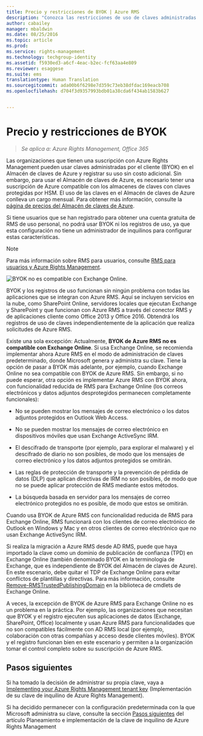 ```yaml
---
title: Precio y restricciones de BYOK | Azure RMS
description: "Conozca las restricciones de uso de claves administradas por el cliente, conocidas como “Bring your own key” (BYOK, Traiga su propia clave) con Azure RMS."
author: cabailey
manager: mbaldwin
ms.date: 08/25/2016
ms.topic: article
ms.prod: 
ms.service: rights-management
ms.technology: techgroup-identity
ms.assetid: f5930ed3-a6cf-4eac-b2ec-fcf63aa4e809
ms.reviewer: esaggese
ms.suite: ems
translationtype: Human Translation
ms.sourcegitcommit: ada00b6f6298e7d359c73eb38dfdac169eacb708
ms.openlocfilehash: d704f3d9357993bdb01a38cda6f434ab1583b627


---
```


# Precio y restricciones de BYOK

>*Se aplica a: Azure Rights Management, Office 365*


Las organizaciones que tienen una suscripción con Azure Rights Management pueden usar claves administradas por el cliente (BYOK) en el Almacén de claves de Azure y registrar su uso sin costo adicional. Sin embargo, para usar el Almacén de claves de Azure, es necesario tener una suscripción de Azure compatible con los almacenes de claves con claves protegidas por HSM. El uso de las claves en el Almacén de claves de Azure conlleva un cargo mensual. Para obtener más información, consulte la [página de precios del Almacén de claves de Azure](https://azure.microsoft.com/en-us/pricing/details/key-vault/).

Si tiene usuarios que se han registrado para obtener una cuenta gratuita de RMS de uso personal, no podrá usar BYOK ni los registros de uso, ya que esta configuración no tiene un administrador de inquilinos para configurar estas características.


> [!NOTE]
> Para más información sobre RMS para usuarios, consulte [RMS para usuarios y Azure Rights Management](../understand-explore/rms-for-individuals.md).

![BYOK no es compatible con Exchange Online.](../media/RMS_BYOK_noExchange.png)

BYOK y los registros de uso funcionan sin ningún problema con todas las aplicaciones que se integran con Azure RMS. Aquí se incluyen servicios en la nube, como SharePoint Online, servidores locales que ejecutan Exchange y SharePoint y que funcionan con Azure RMS a través del conector RMS y de aplicaciones cliente como Office 2013 y Office 2016. Obtendrá los registros de uso de claves independientemente de la aplicación que realiza solicitudes de Azure RMS.

Existe una sola excepción: Actualmente, **BYOK de Azure RMS no es compatible con Exchange Online**. Si usa Exchange Online, se recomienda implementar ahora Azure RMS en el modo de administración de claves predeterminado, donde Microsoft genera y administra su clave. Tiene la opción de pasar a BYOK más adelante, por ejemplo, cuando Exchange Online no sea compatible con BYOK de Azure RMS. Sin embargo, si no puede esperar, otra opción es implementar Azure RMS con BYOK ahora, con funcionalidad reducida de RMS para Exchange Online (los correos electrónicos y datos adjuntos desprotegidos permanecen completamente funcionales):

-   No se pueden mostrar los mensajes de correo electrónico o los datos adjuntos protegidos en Outlook Web Access.

-   No se pueden mostrar los mensajes de correo electrónico en dispositivos móviles que usan Exchange ActiveSync IRM.

-   El descifrado de transporte (por ejemplo, para explorar el malware) y el descifrado de diario no son posibles, de modo que los mensajes de correo electrónico y los datos adjuntos protegidos se omitirán.

-   Las reglas de protección de transporte y la prevención de pérdida de datos (DLP) que aplican directivas de IRM no son posibles, de modo que no se puede aplicar protección de RMS mediante estos métodos.

-   La búsqueda basada en servidor para los mensajes de correo electrónico protegidos no es posible, de modo que estos se omitirán.

Cuando usa BYOK de Azure RMS con funcionalidad reducida de RMS para Exchange Online, RMS funcionará con los clientes de correo electrónico de Outlook en Windows y Mac y en otros clientes de correo electrónico que no usan Exchange ActiveSync IRM.

Si realiza la migración a Azure RMS desde AD RMS, puede que haya importado la clave como un dominio de publicación de confianza (TPD) en Exchange Online (también denominado BYOK en la terminología de Exchange, que es independiente de BYOK del Almacén de claves de Azure). En este escenario, debe quitar el TDP de Exchange Online para evitar conflictos de plantillas y directivas. Para más información, consulte [Remove-RMSTrustedPublishingDomain](https://technet.microsoft.com/library/jj200720%28v=exchg.150%29.aspx) en la biblioteca de cmdlets de Exchange Online.

A veces, la excepción de BYOK de Azure RMS para Exchange Online no es un problema en la práctica. Por ejemplo, las organizaciones que necesitan que BYOK y el registro ejecuten sus aplicaciones de datos (Exchange, SharePoint, Office) localmente y usan Azure RMS para funcionalidades que no son compatibles fácilmente con AD RMS local (por ejemplo, colaboración con otras compañías y acceso desde clientes móviles). BYOK y el registro funcionan bien en este escenario y permiten a la organización tomar el control completo sobre su suscripción de Azure RMS.

## Pasos siguientes

Si ha tomado la decisión de administrar su propia clave, vaya a [Implementing your Azure Rights Management tenant key](plan-implement-tenant-key.md#implementing-your-azure-rights-management-tenant-key) (Implementación de su clave de inquilino de Azure Rights Management).

Si ha decidido permanecer con la configuración predeterminada con la que Microsoft administra su clave, consulte la sección [Pasos siguientes](plan-implement-tenant-key.md#next-steps) del artículo Planeamiento e implementación de la clave de inquilino de Azure Rights Management




<!--HONumber=Aug16_HO4-->


